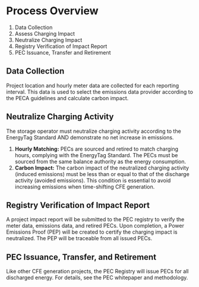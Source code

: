 # Process Overview

1. Data Collection
2. Assess Charging Impact
3. Neutralize Charging Impact
4. Registry Verification of Impact Report
5. PEC Issuance, Transfer and Retirement

## Data Collection

Project location and hourly meter data are collected for each reporting interval.  This data is used to select the emissions data provider according to the PECA guidelines and calculate carbon impact.

## Neutralize Charging Activity

The storage operator must neutralize charging activity according to the EnergyTag Standard AND demonstrate no net increase in emissions.

1. **Hourly Matching:** PECs are sourced and retired to match charging hours, complying with the EnergyTag Standard. The PECs must be sourced from the same balance authority as the energy consumption.
2. **Carbon Impact:**  The carbon impact of the neutralized charging activity (induced emissions) must be less than or equal to that of the discharge activity (avoided emissions). This condition is essential to avoid increasing emissions when time-shifting CFE generation. &#x20;

## Registry Verification of Impact Report

A project impact report will be submitted to the PEC registry to verify the meter data, emissions data, and retired PECs. Upon completion, a Power Emissions Proof (PEP) will be created to certify the charging impact is neutralized. The PEP will be traceable from all issued PECs.

## PEC Issuance, Transfer, and Retirement

Like other CFE generation projects, the PEC Registry will issue PECs for all discharged energy. For details, see the PEC whitepaper and methodology.
